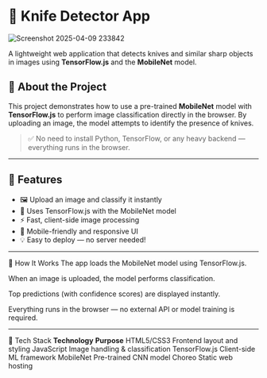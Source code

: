 # 🔪 Knife Detector App

![Screenshot 2025-04-09 233842](https://github.com/user-attachments/assets/591d8209-a37b-42d6-9110-f9bb6153eed4)

A lightweight web application that detects knives and similar sharp objects in images using **TensorFlow.js** and the **MobileNet** model. 

## 🧠 About the Project

This project demonstrates how to use a pre-trained **MobileNet** model with **TensorFlow.js** to perform image classification directly in the browser. By uploading an image, the model attempts to identify the presence of knives.

> ✅ No need to install Python, TensorFlow, or any heavy backend — everything runs in the browser.

---

## 🚀 Features

- 🖼️ Upload an image and classify it instantly
- 🧠 Uses TensorFlow.js with the MobileNet model
- ⚡ Fast, client-side image processing
- 📱 Mobile-friendly and responsive UI
- 💡 Easy to deploy — no server needed!

---

🧪 How It Works
The app loads the MobileNet model using TensorFlow.js.

When an image is uploaded, the model performs classification.

Top predictions (with confidence scores) are displayed instantly.

Everything runs in the browser — no external API or model training is required.

---

🧰 Tech Stack
**Technology**	     **Purpose**
HTML5/CSS3	         Frontend layout and styling
JavaScript	         Image handling & classification
TensorFlow.js	       Client-side ML framework
MobileNet	           Pre-trained CNN model
Choreo	             Static web hosting

